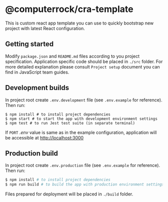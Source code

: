 # @computerrock/cra-template

This is custom react app template you can use to quickly bootstrap new project with latest React configuration.


## Getting started 

Modify `package.json` and `README.md` files  according to you project specification. Application specific 
code should be placed in `./src` folder. For more detailed explanation please consult `Project setup` document 
you can find in JavaScript team guides. 


## Development builds

In project root create `.env.development` file (see `.env.example` for reference). Then run:

```shell
$ npm install # to install project dependencies
$ npm start # to start the app with development environment settings
$ npm test # to run Jest test suite (in separate terminal)
```

If `PORT` *.env* value is same as in the example configuration, application will be accessible 
at [http://localhost:3000](http://localhost:3000/) 


## Production build

In project root create `.env.production` file (see `.env.example` for reference). Then run:

```bash
$ npm install # to install project dependencies
$ npm run build # to build the app with production environment settings
```

Files prepared for deployment will be placed in `./build` folder. 
